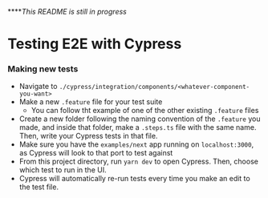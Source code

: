 *****This README is still in progress*

# Testing E2E with Cypress

### Making new tests

* Navigate to `./cypress/integration/components/<whatever-component-you-want>`
* Make a new `.feature` file for your test suite
  * You can follow tht example of one of the other existing `.feature` files
* Create a new folder following the naming convention of the `.feature` you made, and inside that folder, make a `.steps.ts` file with the same name. Then, write your Cypress tests in that file.
* Make sure you have the `examples/next` app running on `localhost:3000`, as Cypress will look to that port to test against
* From this project directory, run `yarn dev` to open Cypress. Then, choose which test to run in the UI.
* Cypress will automatically re-run tests every time you make an edit to the test file.